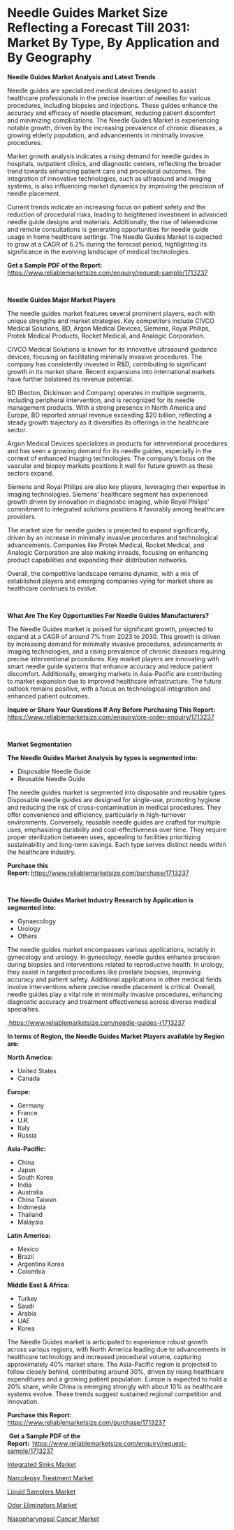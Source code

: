 <p><h1>Needle Guides Market Size Reflecting a Forecast Till 2031: Market By Type, By Application and By Geography</h1></p><p><strong>Needle Guides Market Analysis and Latest Trends</strong></p>
<p><p>Needle guides are specialized medical devices designed to assist healthcare professionals in the precise insertion of needles for various procedures, including biopsies and injections. These guides enhance the accuracy and efficacy of needle placement, reducing patient discomfort and minimizing complications. The Needle Guides Market is experiencing notable growth, driven by the increasing prevalence of chronic diseases, a growing elderly population, and advancements in minimally invasive procedures.</p><p>Market growth analysis indicates a rising demand for needle guides in hospitals, outpatient clinics, and diagnostic centers, reflecting the broader trend towards enhancing patient care and procedural outcomes. The integration of innovative technologies, such as ultrasound and imaging systems, is also influencing market dynamics by improving the precision of needle placement.</p><p>Current trends indicate an increasing focus on patient safety and the reduction of procedural risks, leading to heightened investment in advanced needle guide designs and materials. Additionally, the rise of telemedicine and remote consultations is generating opportunities for needle guide usage in home healthcare settings. The Needle Guides Market is expected to grow at a CAGR of 6.2% during the forecast period, highlighting its significance in the evolving landscape of medical technologies.</p></p>
<p><strong>Get a Sample PDF of the Report:&nbsp;</strong> <a href="https://www.reliablemarketsize.com/enquiry/request-sample/1713237?utm_campaign=1693&utm_medium=2&utm_source=Github&utm_content=ia&utm_term=22102024&utm_id=needle-guides">https://www.reliablemarketsize.com/enquiry/request-sample/1713237</a></p>
<p>&nbsp;</p>
<p><strong>Needle Guides Major Market Players</strong></p>
<p><p>The needle guides market features several prominent players, each with unique strengths and market strategies. Key competitors include CIVCO Medical Solutions, BD, Argon Medical Devices, Siemens, Royal Philips, Protek Medical Products, Rocket Medical, and Analogic Corporation.</p><p>CIVCO Medical Solutions is known for its innovative ultrasound guidance devices, focusing on facilitating minimally invasive procedures. The company has consistently invested in R&D, contributing to significant growth in its market share. Recent expansions into international markets have further bolstered its revenue potential.</p><p>BD (Becton, Dickinson and Company) operates in multiple segments, including peripheral intervention, and is recognized for its needle management products. With a strong presence in North America and Europe, BD reported annual revenue exceeding $20 billion, reflecting a steady growth trajectory as it diversifies its offerings in the healthcare sector.</p><p>Argon Medical Devices specializes in products for interventional procedures and has seen a growing demand for its needle guides, especially in the context of enhanced imaging technologies. The company’s focus on the vascular and biopsy markets positions it well for future growth as these sectors expand.</p><p>Siemens and Royal Philips are also key players, leveraging their expertise in imaging technologies. Siemens' healthcare segment has experienced growth driven by innovation in diagnostic imaging, while Royal Philips' commitment to integrated solutions positions it favorably among healthcare providers.</p><p>The market size for needle guides is projected to expand significantly, driven by an increase in minimally invasive procedures and technological advancements. Companies like Protek Medical, Rocket Medical, and Analogic Corporation are also making inroads, focusing on enhancing product capabilities and expanding their distribution networks.</p><p>Overall, the competitive landscape remains dynamic, with a mix of established players and emerging companies vying for market share as healthcare continues to evolve.</p></p>
<p>&nbsp;</p>
<p><strong>What Are The Key Opportunities For Needle Guides Manufacturers?</strong></p>
<p><p>The Needle Guides market is poised for significant growth, projected to expand at a CAGR of around 7% from 2023 to 2030. This growth is driven by increasing demand for minimally invasive procedures, advancements in imaging technologies, and a rising prevalence of chronic diseases requiring precise interventional procedures. Key market players are innovating with smart needle guide systems that enhance accuracy and reduce patient discomfort. Additionally, emerging markets in Asia-Pacific are contributing to market expansion due to improved healthcare infrastructure. The future outlook remains positive, with a focus on technological integration and enhanced patient outcomes.</p></p>
<p><strong>Inquire or Share Your Questions If Any Before Purchasing This Report:</strong> <a href="https://www.reliablemarketsize.com/enquiry/pre-order-enquiry/1713237?utm_campaign=1693&utm_medium=2&utm_source=Github&utm_content=ia&utm_term=22102024&utm_id=needle-guides">https://www.reliablemarketsize.com/enquiry/pre-order-enquiry/1713237</a></p>
<p>&nbsp;</p>
<p><strong>Market Segmentation</strong></p>
<p><strong>The Needle Guides Market Analysis by types is segmented into:</strong></p>
<p><ul><li>Disposable Needle Guide</li><li>Reusable Needle Guide</li></ul></p>
<p><p>The needle guides market is segmented into disposable and reusable types. Disposable needle guides are designed for single-use, promoting hygiene and reducing the risk of cross-contamination in medical procedures. They offer convenience and efficiency, particularly in high-turnover environments. Conversely, reusable needle guides are crafted for multiple uses, emphasizing durability and cost-effectiveness over time. They require proper sterilization between uses, appealing to facilities prioritizing sustainability and long-term savings. Each type serves distinct needs within the healthcare industry.</p></p>
<p><strong>Purchase this Report:&nbsp;</strong><a href="https://www.reliablemarketsize.com/purchase/1713237?utm_campaign=1693&utm_medium=2&utm_source=Github&utm_content=ia&utm_term=22102024&utm_id=needle-guides">https://www.reliablemarketsize.com/purchase/1713237</a></p>
<p>&nbsp;</p>
<p><strong>The Needle Guides Market Industry Research by Application is segmented into:</strong></p>
<p><ul><li>Gynaecology</li><li>Urology</li><li>Others</li></ul></p>
<p><p>The needle guides market encompasses various applications, notably in gynecology and urology. In gynecology, needle guides enhance precision during biopsies and interventions related to reproductive health. In urology, they assist in targeted procedures like prostate biopsies, improving accuracy and patient safety. Additional applications in other medical fields involve interventions where precise needle placement is critical. Overall, needle guides play a vital role in minimally invasive procedures, enhancing diagnostic accuracy and treatment effectiveness across diverse medical specialties.</p></p>
<p><a href="https://www.reliablemarketsize.com/needle-guides-r1713237?utm_campaign=1693&utm_medium=2&utm_source=Github&utm_content=ia&utm_term=22102024&utm_id=needle-guides">&nbsp;https://www.reliablemarketsize.com/needle-guides-r1713237</a></p>
<p><strong>In terms of Region, the Needle Guides Market Players available by Region are:</strong></p>
<p>
    <p> <strong> North America: </strong>
        <ul>
            <li>United States</li>
            <li>Canada</li>
        </ul>
        </p> 
    <p> <strong> Europe: </strong>
        <ul>
            <li>Germany</li>
            <li>France</li>
            <li>U.K.</li>
            <li>Italy</li>
            <li>Russia</li>
        </ul>
        </p> 
    <p> <strong> Asia-Pacific: </strong>
        <ul>
            <li>China</li>
            <li>Japan</li>
            <li>South Korea</li>
            <li>India</li>
            <li>Australia</li>
            <li>China Taiwan</li>
            <li>Indonesia</li>
            <li>Thailand</li>
            <li>Malaysia</li>
        </ul>
        </p> 
    <p> <strong> Latin America: </strong>
        <ul>
            <li>Mexico</li>
            <li>Brazil</li>
            <li>Argentina Korea</li>
            <li>Colombia</li>
        </ul>
        </p> 
    <p> <strong> Middle East & Africa: </strong>
        <ul>
            <li>Turkey</li>
            <li>Saudi</li>
            <li>Arabia</li>
            <li>UAE</li>
            <li>Korea</li>
        </ul>
    </p>
    </p>
<p><p>The Needle Guides market is anticipated to experience robust growth across various regions, with North America leading due to advancements in healthcare technology and increased procedural volume, capturing approximately 40% market share. The Asia-Pacific region is projected to follow closely behind, contributing around 30%, driven by rising healthcare expenditures and a growing patient population. Europe is expected to hold a 20% share, while China is emerging strongly with about 10% as healthcare systems evolve. These trends suggest sustained regional competition and innovation.</p></p>
<p><strong>Purchase this Report: </strong><a href="https://www.reliablemarketsize.com/purchase/1713237?utm_campaign=1693&utm_medium=2&utm_source=Github&utm_content=ia&utm_term=22102024&utm_id=needle-guides">https://www.reliablemarketsize.com/purchase/1713237</a></p>
<p>&nbsp;<strong>Get a Sample PDF of the Report:&nbsp;&nbsp;</strong><a href="https://www.reliablemarketsize.com/enquiry/request-sample/1713237?utm_campaign=1693&utm_medium=2&utm_source=Github&utm_content=ia&utm_term=22102024&utm_id=needle-guides">https://www.reliablemarketsize.com/enquiry/request-sample/1713237</a></p>
<p><strong></strong></p>
<p><p><a href="https://issuu.com/reportprime-2/docs/integrated-sinks-market-size-2030.p_b0e8f6ce545338?utm_campaign=1693&utm_medium=2&utm_source=Github&utm_content=ia&utm_term=22102024&utm_id=needle-guides">Integrated Sinks Market</a></p><p><a href="https://www.linkedin.com/pulse/sustainability-trends-narcolepsy-treatment-industry-market-implications-xrejf?utm_campaign=1693&utm_medium=2&utm_source=Github&utm_content=ia&utm_term=22102024&utm_id=needle-guides">Narcolepsy Treatment Market</a></p><p><a href="https://issuu.com/reportprime-2/docs/liquid-samplers-market-size-2030.pp_5d9d98dd768c44?utm_campaign=1693&utm_medium=2&utm_source=Github&utm_content=ia&utm_term=22102024&utm_id=needle-guides">Liquid Samplers Market</a></p><p><a href="https://www.linkedin.com/pulse/odor-eliminators-ecosystem-mapping-innovation-value-chains-2024-2031-zfrkc?utm_campaign=1693&utm_medium=2&utm_source=Github&utm_content=ia&utm_term=22102024&utm_id=needle-guides">Odor Eliminators Market</a></p><p><a href="https://www.linkedin.com/pulse/nasopharyngeal-cancer-market-growth-outlook-from-2024-2031-projecting-oopkf?utm_campaign=1693&utm_medium=2&utm_source=Github&utm_content=ia&utm_term=22102024&utm_id=needle-guides">Nasopharyngeal Cancer Market</a></p></p>